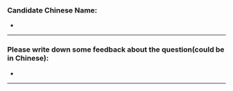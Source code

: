 ### Candidate Chinese Name:
* 
 
- - -  
### Please write down some feedback about the question(could be in Chinese):
* 

- - -